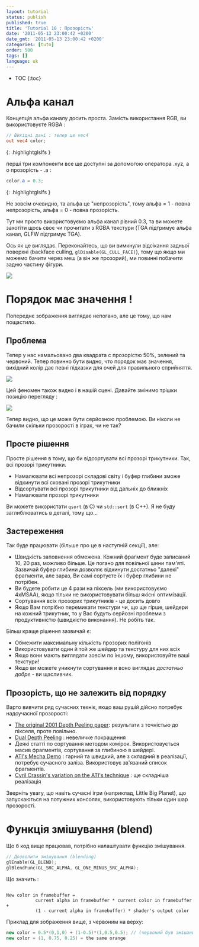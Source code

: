 ```yaml
---
layout: tutorial
status: publish
published: true
title: 'Tutorial 10 : Прозорість'
date: '2011-05-13 23:00:42 +0200'
date_gmt: '2011-05-13 23:00:42 +0200'
categories: [tuto]
order: 500
tags: []
language: uk
---
```


* TOC
{:toc}

# Альфа канал

Концепція альфа каналу досить проста. Замість використання RGB, ви використовуєте RGBA :

``` glsl
// Вихідні дані : тепер це vec4
out vec4 color;
```
{: .highlightglslfs }

перші три компоненти все ще доступні за допомогою оператора .xyz, а о прозорість - .a :

``` glsl
color.a = 0.3;
```
{: .highlightglslfs }

Не зовсім очевидно, та альфа це "непрозорість", тому альфа = 1 - повна непрозорість, альфа = 0 - повна прозорість.

Тут ми просто використовуємо альфа канал рівний 0.3, та ви можете захотіти щось своє чи прочитати з RGBA текстури (TGA підтримує альфа канал, GLFW підтримує TGA).

Ось як це виглядає. Переконайтесь, що ви вимкнули відсікання задньої поверхні (backface culling, `glDisable(GL_CULL_FACE)`), тому що якщо ми можемо бачити через меш (а він же прозорий), ми повинні побачити задню частину фігури.


![]({{site.baseurl}}/assets/images/tuto-10-transparency/transparencyok.png)


# Порядок має значення !

Попереднє зображення виглядає непогано, але це тому, що нам пощастило.

## Проблема

Тепер у нас намальовано два квадрата с прозорістю 50%, зелений та червоний. Тепер повинно бути видно, что порядок має значення, вихідний колір дає певні підказки для очей для правильного сприйняття.

![]({{site.baseurl}}/assets/images/tuto-10-transparency/transparencyorder.png)

Цей феномен також видно і в нашій сцені. Давайте змінимо трішки позицію перегляду :

![]({{site.baseurl}}/assets/images/tuto-10-transparency/transparencybad.png)

Тепер видно, що це може бути серйозною проблемою. Ви ніколи не бачили скільки прозорості в іграх, чи не так?

## Просте рішення

Просте рішення в тому, що би відсортувати всі прозорі трикутники. Так, всі прозорі трикутники.

* Намалювати всі непрозорі складові світу і буфер глибини зможе відкинути всі сховані прозорі трикутники
* Відсортувати всі прозорі трикутники від дальніх до ближніх
* Намалювати прозорі трикутники

Ви можете використати `qsort` (в C) чи `std::sort` (в C++). Я не буду заглиблюватись в деталі, тому що...

## Застереження

Так буде працювати (більше про це в наступній секції), але:

* Швидкість заповнення обмежена. Кожний фрагмент буде записаний 10, 20 раз, можливо більше. Це погано для повільної шини пам'яті. Зазвичай буфер глибини дозволяє відкинути достатньо "далекі" фрагменти, але зараз, Ви самі сортуєте їх і буфер глибини не потрібен.
* Ви будете робити це 4 рази на піксель (ми використовуємо 4xMSAA), якщо тільки не використовувати більш якісні оптимізації.
* Сортування всіх прозорих трикутників - це досить довго
* Якщо Вам потрібно перемикати текстури чи, що ще гірше, шейдери на кожний трикутник, то у Вас будуть серйозні проблеми з продуктивністю (швидкістю виконання). Не робіть так.

Більш краще рішення зазвичай є:

* Обмежити максимальну кількість прозорих полігонів
* Використовувати один й той же шейдер та текстуру для них всіх
* Якщо вони мають виглядати зовсім по іншому, використовуйте ваші текстури!
* Якщо ви можете уникнути сортування и воно виглядає *достатньо добре* - ви щасливчик.

## Прозорість, що не залежить від порядку

Варто вивчити ряд сучасних технік, якщо ваш рушій дійсно потребує надсучасної прозорості:

* [The original 2001 Depth Peeling paper](http://citeseerx.ist.psu.edu/viewdoc/download?doi=10.1.1.18.9286&rep=rep1&type=pdf): результати з точністью до пікселя, проте повільно.
* [Dual Depth Peeling](http://developer.download.nvidia.com/SDK/10/opengl/src/dual_depth_peeling/doc/DualDepthPeeling.pdf) : невеличке покращення
* Деякі статті по сортування методом комірок. Використовується масив фрагментів, сортування за глибиною в шейдері.
* [ATI's Mecha Demo](http://fr.slideshare.net/hgruen/oit-and-indirect-illumination-using-dx11-linked-lists) : гарний та швидкий, але з складний в реалізації, потребує сучасного заліза. Використовує зв'язаний список фрагментів.
* [Cyril Crassin's variation on the ATI's  technique](http://blog.icare3d.org/2010/07/opengl-40-abuffer-v20-linked-lists-of.html) : ще складніша реалізація

Зверніть увагу, що навіть сучасні ігри (наприклад, Little Big Planet), що запускаються на потужних консолях, використовують тільки один шар прозорості.

# Функція змішування (blend)

Що б код вище працював, потрібно налаштувати функцію змішування.

``` cpp
// Дозволити змішування (blending)
glEnable(GL_BLEND);
glBlendFunc(GL_SRC_ALPHA, GL_ONE_MINUS_SRC_ALPHA);
```

Що значить :
```

New color in framebuffer =
           current alpha in framebuffer * current color in framebuffer +
           (1 - current alpha in framebuffer) * shader's output color
```

Приклад для зображення вище, з червоним на верху:

``` cpp
new color = 0.5*(0,1,0) + (1-0.5)*(1,0.5,0.5); // (червоний був змішаний з білим фоном)
new color = (1, 0.75, 0.25) = the same orange
```

 
